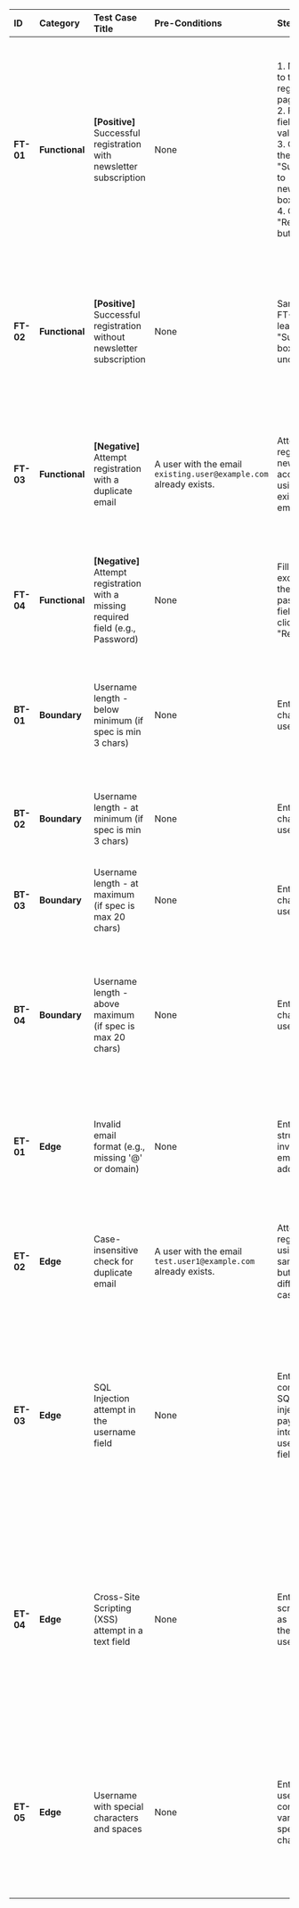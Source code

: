 | ID | Category | Test Case Title | Pre-Conditions | Steps | Test Data | Expected Result | Priority |
| :--- | :--- | :--- | :--- | :--- | :--- | :--- | :--- |
| **FT-01** | **Functional** | **[Positive]** Successful registration with newsletter subscription | None | 1. Navigate to the registration page.<br>2. Fill all fields with valid data.<br>3. Check the "Subscribe to newsletter" box.<br>4. Click the "Register" button. | **Username:** `testuser1`<br>**Password:** `ValidP@ssw0rd1`<br>**Email:** `test.user1@example.com`<br>**Subscribe:** `Checked` | 1. A "Registration successful!" message is displayed.<br>2. The user is redirected to the login or dashboard page.<br>3. A user account is created in the database with the newsletter flag set to `true`. | **Critical** |
| **FT-02** | **Functional** | **[Positive]** Successful registration without newsletter subscription | None | Same as FT-01, but leave the "Subscribe" box unchecked. | **Username:** `testuser2`<br>**Password:** `ValidP@ssw0rd2`<br>**Email:** `test.user2@example.com`<br>**Subscribe:** `Unchecked` | 1. A "Registration successful!" message is displayed.<br>2. The account is created with the newsletter flag set to `false`. | **High** |
| **FT-03** | **Functional** | **[Negative]** Attempt registration with a duplicate email | A user with the email `existing.user@example.com` already exists. | Attempt to register a new account using the existing email. | **Email:** `existing.user@example.com` | 1. Form submission is prevented.<br>2. An inline error message, "This email address is already in use," is displayed next to the email field. | **High** |
| **FT-04** | **Functional** | **[Negative]** Attempt registration with a missing required field (e.g., Password) | None | Fill all fields except for the password field and click "Register". | **Password:** `(empty)` | 1. Form submission is prevented.<br>2. An inline error message, "Password is required," is displayed. | **High** |
| **BT-01** | **Boundary** | Username length - below minimum (if spec is min 3 chars) | None | Enter a 2-character username. | **Username:** `ab` | 1. Form submission is prevented.<br>2. An error message, "Username must be at least 3 characters long," is displayed. | **Medium** |
| **BT-02** | **Boundary** | Username length - at minimum (if spec is min 3 chars) | None | Enter a 3-character username. | **Username:** `abc` | The registration should succeed (assuming other fields are valid). | **Medium** |
| **BT-03** | **Boundary** | Username length - at maximum (if spec is max 20 chars) | None | Enter a 20-character username. | **Username:** `abcdefghijklmnopqrst` | The registration should succeed (assuming other fields are valid). | **Medium** |
| **BT-04** | **Boundary** | Username length - above maximum (if spec is max 20 chars) | None | Enter a 21-character username. | **Username:** `abcdefghijklmnopqrstu` | 1. The 21st character cannot be entered, OR<br>2. An error message, "Username cannot exceed 20 characters," is displayed on submission. | **Medium** |
| **ET-01** | **Edge** | Invalid email format (e.g., missing '@' or domain) | None | Enter a structurally invalid email address. | **Email:** `bad-email-format` | 1. Form submission is prevented.<br>2. An inline error, "Please enter a valid email address," is displayed. | **High** |
| **ET-02** | **Edge** | Case-insensitive check for duplicate email | A user with the email `test.user1@example.com` already exists. | Attempt to register using the same email but with different casing. | **Email:** `Test.User1@Example.com` | 1. Form submission is prevented.<br>2. An error message, "This email address is already in use," is displayed. | **Medium** |
| **ET-03** | **Edge** | SQL Injection attempt in the username field | None | Enter a common SQL injection payload into the username field. | **Username:** `' OR 1=1; --` | 1. **The server must not return a 5xx error or crash.**<br>2. Registration fails with a generic or validation error (e.g., "Invalid input").<br>3. No database corruption occurs. | **Critical** |
| **ET-04** | **Edge** | Cross-Site Scripting (XSS) attempt in a text field | None | Enter a script tag as input for the username. | **Username:** `<script>alert('XSS')</script>` | 1. The input is properly sanitized or escaped on the server.<br>2. The registration fails, OR<br>3. If it succeeds, the script does **not** execute when the username is displayed elsewhere in the application. | **Critical** |
| **ET-05** | **Edge** | Username with special characters and spaces | None | Enter a username containing various special characters. | **Username:** `user name with !@#` | The system should either accept it or fail gracefully with a clear validation message like, "Username can only contain letters and numbers." | **Medium** |

